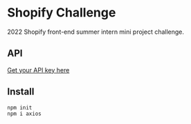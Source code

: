 # Shopify Challenge
2022 Shopify front-end summer intern mini project challenge. 

## API
[Get your API key here](https://api.nasa.gov/)

## Install
```
npm init
npm i axios
```


